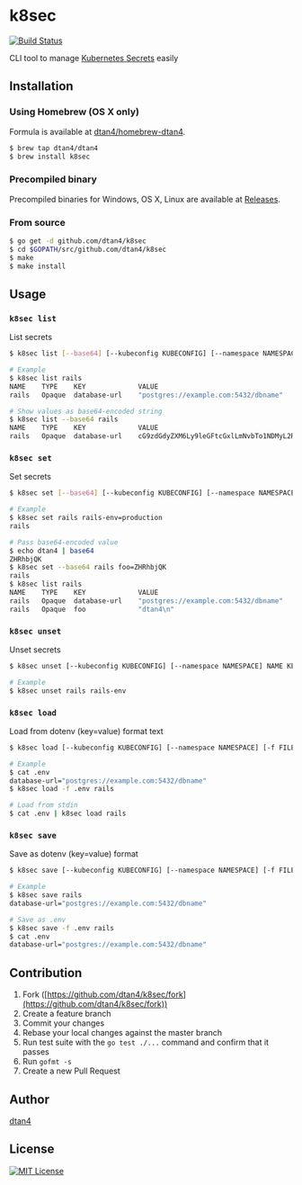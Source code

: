 # k8sec

[![Build Status](https://travis-ci.org/dtan4/k8sec.svg?branch=master)](https://travis-ci.org/dtan4/k8sec)

CLI tool to manage [Kubernetes Secrets](http://kubernetes.io/docs/user-guide/secrets/) easily

## Installation

### Using Homebrew (OS X only)

Formula is available at [dtan4/homebrew-dtan4](https://github.com/dtan4/homebrew-dtan4).

```bash
$ brew tap dtan4/dtan4
$ brew install k8sec
```

### Precompiled binary

Precompiled binaries for Windows, OS X, Linux are available at [Releases](https://github.com/dtan4/k8sec/releases).

### From source

```bash
$ go get -d github.com/dtan4/k8sec
$ cd $GOPATH/src/github.com/dtan4/k8sec
$ make
$ make install
```

## Usage

### `k8sec list`

List secrets

``` bash
$ k8sec list [--base64] [--kubeconfig KUBECONFIG] [--namespace NAMESPACE] [NAME]

# Example
$ k8sec list rails
NAME    TYPE    KEY             VALUE
rails   Opaque  database-url    "postgres://example.com:5432/dbname"

# Show values as base64-encoded string
$ k8sec list --base64 rails
NAME    TYPE    KEY             VALUE
rails   Opaque  database-url    cG9zdGdyZXM6Ly9leGFtcGxlLmNvbTo1NDMyL2RibmFtZQ==
```

### `k8sec set`

Set secrets

``` bash
$ k8sec set [--base64] [--kubeconfig KUBECONFIG] [--namespace NAMESPACE] NAME KEY1=VALUE1 KEY2=VALUE2

# Example
$ k8sec set rails rails-env=production
rails

# Pass base64-encoded value
$ echo dtan4 | base64
ZHRhbjQK
$ k8sec set --base64 rails foo=ZHRhbjQK
rails
$ k8sec list rails
NAME    TYPE    KEY             VALUE
rails   Opaque  database-url    "postgres://example.com:5432/dbname"
rails   Opaque  foo             "dtan4\n"
```

### `k8sec unset`

Unset secrets

``` bash
$ k8sec unset [--kubeconfig KUBECONFIG] [--namespace NAMESPACE] NAME KEY1 KEY2

# Example
$ k8sec unset rails rails-env
```

### `k8sec load`

Load from dotenv (key=value) format text

``` bash
$ k8sec load [--kubeconfig KUBECONFIG] [--namespace NAMESPACE] [-f FILENAME] NAME

# Example
$ cat .env
database-url="postgres://example.com:5432/dbname"
$ k8sec load -f .env rails

# Load from stdin
$ cat .env | k8sec load rails
```

### `k8sec save`

Save as dotenv (key=value) format

``` bash
$ k8sec save [--kubeconfig KUBECONFIG] [--namespace NAMESPACE] [-f FILENAME] [NAME]

# Example
$ k8sec save rails
database-url="postgres://example.com:5432/dbname"

# Save as .env
$ k8sec save -f .env rails
$ cat .env
database-url="postgres://example.com:5432/dbname"
```

## Contribution

1. Fork ([https://github.com/dtan4/k8sec/fork](https://github.com/dtan4/k8sec/fork))
1. Create a feature branch
1. Commit your changes
1. Rebase your local changes against the master branch
1. Run test suite with the `go test ./...` command and confirm that it passes
1. Run `gofmt -s`
1. Create a new Pull Request

## Author

[dtan4](https://github.com/dtan4)

## License

[![MIT License](http://img.shields.io/badge/license-MIT-blue.svg?style=flat)](LICENSE)
